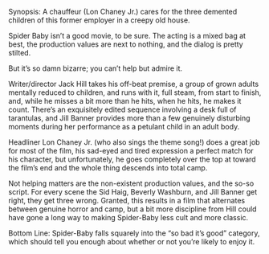 Synopsis: A chauffeur (Lon Chaney Jr.) cares for the three demented children of this former employer in a creepy old house.

Spider Baby isn’t a good movie, to be sure.  The acting is a mixed bag at best, the production values are next to nothing, and the dialog is pretty stilted.

But it’s so damn bizarre; you can’t help but admire it.

Writer/director Jack Hill takes his off-beat premise, a group of grown adults mentally reduced to children, and runs with it, full steam, from start to finish, and, while he misses a bit more than he hits, when he hits, he makes it count. There’s an exquisitely edited sequence involving a desk full of tarantulas, and Jill Banner provides more than a few genuinely disturbing moments during her performance as a petulant child in an adult body. 

Headliner Lon Chaney Jr. (who also sings the theme song!) does a great job for most of the film, his sad-eyed and tired expression a perfect match for his character, but unfortunately, he goes completely over the top at toward the film’s end and the whole thing descends into total camp.

Not helping matters are the non-existent production values, and the so-so script.  For every scene the Sid Haig, Beverly Washburn, and Jill Banner get right, they get three wrong.  Granted, this results in a film that alternates between genuine horror and camp, but a bit more discipline from Hill could have gone a long way to making Spider-Baby less cult and more classic.

Bottom Line: Spider-Baby falls squarely into the “so bad it’s good” category, which should tell you enough about whether or not you’re likely to enjoy it.